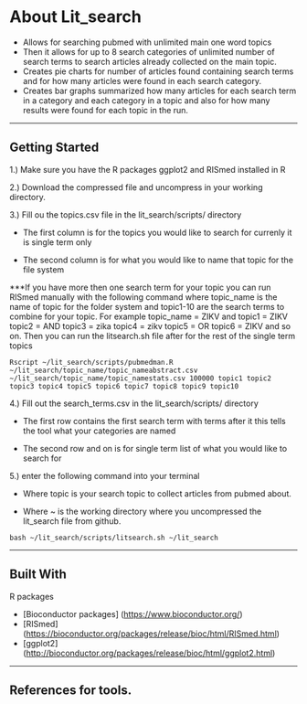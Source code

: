 # About Lit_search
 
* Allows for searching pubmed with unlimited main one word topics  
* Then it allows for up to 8 search categories of unlimited number of search terms to search articles already collected on the main topic.
* Creates pie charts for number of articles found containing search terms and for how many articles were found in each search category.
* Creates bar graphs summarized how many articles for each search term in a category and each category in a topic and also for how many results were found for each topic in the run.

___

## Getting Started
1.) Make sure you have the R packages ggplot2 and RISmed installed in R

2.) Download the compressed file and uncompress in your working directory.

3.) Fill ou the topics.csv file in the lit_search/scripts/ directory

   * The first column is for the topics you would like to search for currenly it is single term only
   
   * The second column is for what you would like to name that topic for the file system
   
   ***If you have more then one search term for your topic you can run RISmed manually with the following command where topic_name is the name of topic for the folder system and topic1-10 are the search terms to combine for your topic.  For example topic_name = ZIKV and topic1 = ZIKV topic2 = AND topic3 = zika topic4 = zikv topic5 = OR topic6 = ZIKV and so on. Then you can run the litsearch.sh file after for the rest of the single term topics
   
   ```
   Rscript ~/lit_search/scripts/pubmedman.R ~/lit_search/topic_name/topic_nameabstract.csv ~/lit_search/topic_name/topic_namestats.csv 100000 topic1 topic2 topic3 topic4 topic5 topic6 topic7 topic8 topic9 topic10
   
   ```
   

4.) Fill out the search_terms.csv in the lit_search/scripts/ directory

   * The first row contains the first search term with terms after it this tells the tool what your categories are named
   
   * The second row and on is for single term list of what you would like to search for
   
5.) enter the following command into your terminal 

   * Where topic is your search topic to collect articles from pubmed about.
   
   * Where ~ is the working directory where you uncompressed the lit_search file from github.
   
```
bash ~/lit_search/scripts/litsearch.sh ~/lit_search
```
___

## Built With
R packages
* [Bioconductor packages] (https://www.bioconductor.org/)
* [RISmed] (https://bioconductor.org/packages/release/bioc/html/RISmed.html)
* [ggplot2] (http://bioconductor.org/packages/release/bioc/html/ggplot2.html)

___

## References for tools.




